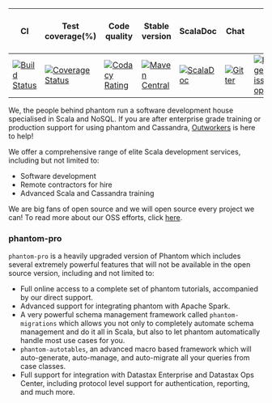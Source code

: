 | CI  | Test coverage(%) | Code quality | Stable version | ScalaDoc | Chat | Open issues | Average issue resolution time | 
| --- | ---------------- | -------------| -------------- | -------- | ---- | ----------- | ----------------------------- |
| [![Build Status](https://travis-ci.org/outworkers/phantom.svg?branch=develop)](https://travis-ci.org/outworkers/phantom?branch=develop) | [![Coverage Status](https://coveralls.io/repos/github/outworkers/phantom/badge.svg?branch=develop)](https://coveralls.io/github/outworkers/phantom?branch=develop) | [![Codacy Rating](https://api.codacy.com/project/badge/grade/25bee222a7d142ff8151e6ceb39151b4)](https://www.codacy.com/app/flavian/phantom_2) | [![Maven Central](https://maven-badges.herokuapp.com/maven-central/com.outworkers/phantom-dsl_2.11/badge.svg)](https://maven-badges.herokuapp.com/maven-central/com.outworkers/phantom-dsl_2.11) | [![ScalaDoc](http://javadoc-badge.appspot.com/com.outworkers/phantom-dsl_2.11.svg?label=scaladoc)](http://javadoc-badge.appspot.com/com.outworkers/phantom-dsl_2.11) | [![Gitter](https://badges.gitter.im/Join%20Chat.svg)](https://gitter.im/outworkers/phantom?utm_source=badge&utm_medium=badge&utm_campaign=pr-badge&utm_content=badge) | [![Percentage of issues still open](http://isitmaintained.com/badge/open/outworkers/phantom.svg)](http://isitmaintained.com/project/outworkers/phantom "%% of issues still open") | [![Average time to resolve an issue](http://isitmaintained.com/badge/resolution/outworkers/phantom.svg)](http://isitmaintained.com/project/outworkers/phantom "Average time to resolve an issue") |

We, the people behind phantom run a software development house specialised in Scala and NoSQL. If you are after enterprise grade training or production support for using phantom and Cassandra, [Outworkers](http://outworkers.com) is here to help!

We offer a comprehensive range of elite Scala development services, including but not limited to:

- Software development
- Remote contractors for hire
- Advanced Scala and Cassandra training

We are big fans of open source and we will open source every project we can! To read more about our OSS efforts, click [here](http://www.outworkers.com/work).

### phantom-pro

`phantom-pro` is a heavily upgraded version of Phantom which includes several extremely powerful features that will not be available in the open source version, including and not limited to:

- Full online access to a complete set of phantom tutorials, accompanied by our direct support.
- Advanced support for integrating phantom with Apache Spark.
- A very powerful schema management framework called `phantom-migrations` which allows you not only to completely automate schema management and do it all in Scala, but also to let phantom automatically handle most use cases for you.
- `phantom-autotables`, an advanced macro based framework which will auto-generate, auto-manage, and auto-migrate all your queries from case classes.
- Full support for integration with Datastax Enterprise and Datastax Ops Center, including protocol level support for authentication, reporting, and much more.
